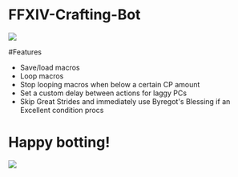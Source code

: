 # FFXIV-Crafting-Bot

![](http://i.imgur.com/2lqEDOl.png)

#Features 

* Save/load macros
* Loop macros
* Stop looping macros when below a certain CP amount
* Set a custom delay between actions for laggy PCs
* Skip Great Strides and immediately use Byregot's Blessing if an Excellent condition procs


# Happy botting! 
![](http://i.imgur.com/gDezud4.png)
